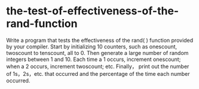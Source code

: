 # the-test-of-effectiveness-of-the-rand-function
Write a program that tests the effectiveness of the rand( ) function provided by your compiler. Start by initializing 10 counters, such as onescount, twoscount to tenscount, all to 0. Then generate a large number of random integers between 1 and 10. Each time a 1 occurs, increment onescount; when a 2 occurs, increment twoscount; etc. Finally， print out the number of 1s，2s，etc. that occurred and the percentage of the time each number occurred.

